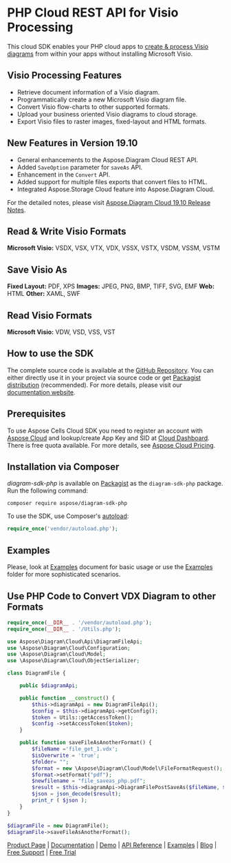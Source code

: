 # PHP Cloud REST API for Visio Processing

This cloud SDK enables your PHP cloud apps to [create & process Visio diagrams](https://products.aspose.cloud/diagram/net) from within your apps without installing Microsoft Visio.

## Visio Processing Features

- Retrieve document information of a Visio diagram.
- Programmatically create a new Microsoft Visio diagram file.
- Convert Visio flow-charts to other supported formats.
- Upload your business oriented Visio diagrams to cloud storage.
- Export Visio files to raster images, fixed-layout and HTML formats.

## New Features in Version 19.10

- General enhancements to the Aspose.Diagram Cloud REST API.
- Added `SaveOption` parameter for `saveAs` API.
- Enhancement in the `Convert` API.
- Added support for multiple files exports that convert files to HTML.
- Integrated Aspose.Storage Cloud feature into Aspose.Diagram Cloud.

For the detailed notes, please visit [Aspose.Diagram Cloud 19.10 Release Notes](https://docs.aspose.cloud/display/diagramcloud/Aspose.Diagram+Cloud+19.10+Release+Notes).

## Read & Write Visio Formats

**Microsoft Visio:** VSDX, VSX, VTX, VDX, VSSX, VSTX, VSDM, VSSM, VSTM

## Save Visio As

**Fixed Layout:** PDF, XPS
**Images:** JPEG, PNG, BMP, TIFF, SVG, EMF
**Web:** HTML
**Other:** XAML, SWF

## Read Visio Formats

**Microsoft Visio:** VDW, VSD, VSS, VST

## How to use the SDK

The complete source code is available at the [GitHub Repository](https://github.com/aspose-diagram-cloud/aspose-diagram-cloud-php). You can either directly use it in your project via source code or get [Packagist distribution](https://packagist.org/packages/aspose/diagram-sdk-php) (recommended). For more details, please visit our [documentation website](https://docs.aspose.cloud/display/diagramcloud/Home).

## Prerequisites

To use Aspose Cells Cloud SDK you need to register an account with [Aspose Cloud](https://www.aspose.cloud/) and lookup/create App Key and SID at [Cloud Dashboard](https://dashboard.aspose.cloud/#/apps). There is free quota available. For more details, see [Aspose Cloud Pricing](https://purchase.aspose.cloud/pricing).

## Installation via Composer

*diagram-sdk-php* is available on [Packagist](https://packagist.org/packages/aspose/diagram-sdk-php) as the `diagram-sdk-php` package. Run the following command:

```console
composer require aspose/diagram-sdk-php
```

To use the SDK, use Composer's [autoload](https://getcomposer.org/doc/00-intro.md#autoloading):

```php
require_once('vendor/autoload.php');
```

## Examples

Please, look at [Examples](https://github.com/aspose-diagram-cloud/aspose-diagram-cloud-php/blob/master/EXAMPLES.md) document for basic usage or use the [Examples](https://github.com/aspose-diagram-cloud/aspose-diagram-cloud-php/blob/master/Examples) folder for more sophisticated scenarios.

## Use PHP Code to Convert VDX Diagram to other Formats

```php
require_once(__DIR__ . '/vendor/autoload.php');
require_once(__DIR__ . '/Utils.php');

use Aspose\Diagram\Cloud\Api\DiagramFileApi;
use \Aspose\Diagram\Cloud\Configuration;
use \Aspose\Diagram\Cloud\Model;
use \Aspose\Diagram\Cloud\ObjectSerializer;

class DiagramFile {

    public $diagramApi;

    public function __construct() {
        $this->diagramApi = new DiagramFileApi();
        $config = $this->diagramApi->getConfig();
        $token = Utils::getAccessToken();
        $config ->setAccessToken($token);
    }

    public function saveFileAsAnotherFormat() {
        $fileName ='file_get_1.vdx';
        $isOverwrite = 'true';
        $folder= "";
        $format = new \Aspose\Diagram\Cloud\Model\FileFormatRequest();
        $format->setFormat("pdf");
        $newfilename = "file_saveas_php.pdf";
        $result = $this->diagramApi->DiagramFilePostSaveAs($fileName, $format, $newfilename, $folder, $isOverwrite);
        $json = json_decode($result);
        print_r ( $json );
    }
}

$diagramFile = new DiagramFile();
$diagramFile->saveFileAsAnotherFormat();
```

[Product Page](https://products.aspose.cloud/diagram/php) | [Documentation](https://docs.aspose.cloud/display/diagramcloud/Home) | [Demo](https://products.aspose.app/diagram/family) | [API Reference](https://apireference.aspose.cloud/diagram/) | [Examples](https://github.com/aspose-diagram-cloud/aspose-diagram-cloud-php) | [Blog](https://blog.aspose.cloud/category/diagram/) | [Free Support](https://forum.aspose.cloud/c/diagram) | [Free Trial](https://dashboard.aspose.cloud/#/apps)
